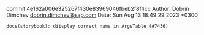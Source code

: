 commit 4e162a006e325267f430e83969046fbeb2f8f4cc
Author: Dobrin Dimchev <dobrin.dimchev@sap.com>
Date:   Sun Aug 13 18:49:29 2023 +0300

    docs(storybook): diisplay correct name in ArgsTable (#7436)
